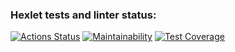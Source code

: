 ### Hexlet tests and linter status:
[![Actions Status](https://github.com/funnyDevGirl/java-project-78/actions/workflows/hexlet-check.yml/badge.svg)](https://github.com/funnyDevGirl/java-project-78/actions)
[![Maintainability](https://api.codeclimate.com/v1/badges/1ea6f9bec87b30daeb5f/maintainability)](https://codeclimate.com/github/funnyDevGirl/java-project-78/maintainability)
[![Test Coverage](https://api.codeclimate.com/v1/badges/1ea6f9bec87b30daeb5f/test_coverage)](https://codeclimate.com/github/funnyDevGirl/java-project-78/test_coverage)
